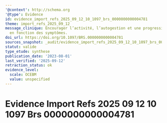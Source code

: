 ```yaml
---
'@context': http://schema.org
'@type': Evidence
id: evidence_import_refs_2025_09_12_10_1097_brs_0000000000004781
theme: import_refs_2025_09_12
message_clinique: Encourager l’activité, l’autogestion et une progression graduée
  en fonction des symptômes.
doi_url: https://doi.org/10.1097/BRS.0000000000004781
sources_snapshot: _audit/evidence_import_refs_2025_09_12_10_1097_brs_0000000000004781.json
statut: valide
type_etude: synthese
publication_date: '2023-08-01'
last_verified: '2025-09-12'
retraction_status: ok
evidence_level:
  scale: OCEBM
  value: unspecified
---
```

# Evidence Import Refs 2025 09 12 10 1097 Brs 0000000000004781

